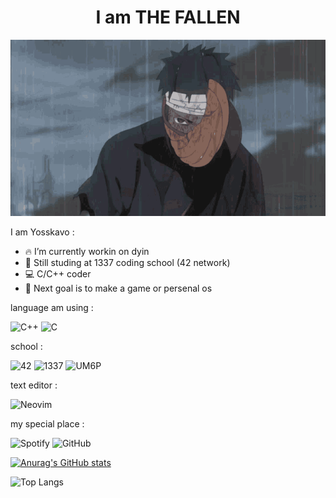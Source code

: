 <!--![wave](lambo.png)--> 

<h1 align="center">I am THE FALLEN</h1>

<p align="center">
  <img src="obito-uchiha-obito.gif" alt="Animation" />
</p>

<!--
**Yosskavo/Yosskavo** is a ✨ _special_ ✨ repository because its `README.md` (this file) appears on your GitHub profile.
-->
I am Yosskavo :

- 🔥 I’m currently workin on dyin
- 🏫 Still studing at 1337 coding school (42 network)
- 💻 C/C++ coder
- 🎯 Next goal is to make a game or persenal os
<!-->


<!-- ![Linux](https://img.shields.io/badge/Linux-FCC624?style=for-the-badge&logo=linux&logoColor=black) 
![Arch](https://img.shields.io/badge/Arch%20Linux-1793D1?logo=arch-linux&logoColor=fff&style=for-the-badge) -->
language am using :

![C++](https://img.shields.io/badge/c++-%2300599C.svg?style=for-the-badge&logo=c%2B%2B&logoColor=white) 
![C](https://img.shields.io/badge/c-%2300599C.svg?style=for-the-badge&logo=c&logoColor=white) 

school :

![42](https://img.shields.io/badge/-42-black?style=for-the-badge&logo=42&logoColor=white) 
![1337](https://img.shields.io/badge/1337-000000.svg?style=for-the-badge&logo=42&logoColor=white) 
![UM6P](https://img.shields.io/badge/UM6P-E44D26.svg?style=for-the-badge&logoColor=white) 

text editor : 

![Neovim](https://img.shields.io/badge/NeoVim-%2357A143.svg?&style=for-the-badge&logo=neovim&logoColor=white) 
<!-- ![Vim](https://img.shields.io/badge/VIM-%2311AB00.svg?style=for-the-badge&logo=vim&logoColor=white) 
![VS Code Insiders](https://img.shields.io/badge/VS%20Code%20Insiders-35b393.svg?style=for-the-badge&logo=visual-studio-code&logoColor=white) 
![Visual Studio](https://img.shields.io/badge/Visual%20Studio-5C2D91.svg?style=for-the-badge&logo=visual-studio&logoColor=white) -->

my special place :

![Spotify](https://img.shields.io/badge/Spotify-1ED760?style=for-the-badge&logo=spotify&logoColor=white) 
![GitHub](https://img.shields.io/badge/github-%23121011.svg?style=for-the-badge&logo=github&logoColor=white) 
<!-- ![Firefox](https://img.shields.io/badge/Firefox-FF7139?style=for-the-badge&logo=Firefox-Browser&logoColor=white) -->

[![Anurag's GitHub stats](https://github-readme-stats.vercel.app/api?username=Yosskavo&theme=transparent&show_icons=true&hide_border=true)](https://github.com/Yosskavo/github-readme-stats)

![Top Langs](https://github-readme-stats.vercel.app/api/top-langs/?username=Yosskavo&layout=compact&theme=transparent)

<!--
## 🌐 Languages Used Across My Repositories

| 🏷️ Language | Badge | Bytes | 📊 Percentage | Progress |
|:---|:---|---:|---:|:---|
| 🎨 CSS        | ![CSS](https://img.shields.io/badge/CSS-blue?logo=css3&logoColor=white) | 5,114,060 | 91.58% | ██████████████████████████████████ |
| 🖥️ C          | ![C](https://img.shields.io/badge/C-00599C?logo=c&logoColor=white)     |   375,680 | 6.73%  | ██                                |
| 💻 C++        | ![C++](https://img.shields.io/badge/C++-00599C?logo=c%2B%2B&logoColor=white) |    55,700 | 1.00%  | ▊                                 |
| 🌀 Lua        | ![Lua](https://img.shields.io/badge/Lua-2C2D72?logo=lua&logoColor=white) |    22,454 | 0.40%  | ▌                                 |
| 🛠️ Makefile   | ![Makefile](https://img.shields.io/badge/Makefile-000000?logo=gnu&logoColor=white) |     6,839 | 0.12%  | ▏                                 |
| 🐚 Shell      | ![Shell](https://img.shields.io/badge/Shell-89e051?logo=gnu-bash&logoColor=white) |     6,041 | 0.11%  | ▏                                 |
| ✍️ Vim Script | ![Vim Script](https://img.shields.io/badge/Vim_Script-019733?logo=vim&logoColor=white) |     3,554 | 0.06%  |                                   |

-->
